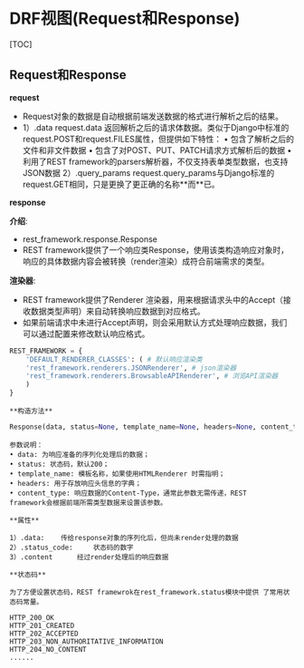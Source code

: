 # DRF视图(Request和Response)

[TOC]

## Request和Response

**request**

- Request对象的数据是⾃动根据前端发送数据的格式进⾏解析之后的结果。	
- 1）.data
  request.data 返回解析之后的请求体数据。类似于Django中标准的request.POST和request.FILES属性，但提供如下特性：
  • 包含了解析之后的⽂件和⾮⽂件数据
  • 包含了对POST、PUT、PATCH请求⽅式解析后的数据
  • 利⽤了REST framework的parsers解析器，不仅⽀持表单类型数据，也⽀持JSON数据
  2）.query_params
  request.query_params与Django标准的request.GET相同，只是更换了更正确的名称**⽽**已。

**response**

**介绍**:

- rest_framework.response.Response
- REST framework提供了⼀个响应类Response，使⽤该类构造响应对象时，响应的具体数据内容会被转换（render渲染）成符合前端需求的类型。

**渲染器**:

- REST framework提供了Renderer 渲染器，⽤来根据请求头中的Accept（接收数据类型声明）来⾃动转换响应数据到对应格式。
- 如果前端请求中未进⾏Accept声明，则会采⽤默认⽅式处理响应数据，我们可以通过配置来修改默认响应格式。

```python
REST_FRAMEWORK = {
    'DEFAULT_RENDERER_CLASSES': ( # 默认响应渲染类
    'rest_framework.renderers.JSONRenderer', # json渲染器
    'rest_framework.renderers.BrowsableAPIRenderer', # 浏览API渲染器
    )
}
```

	**构造⽅法**

```python
Response(data, status=None, template_name=None, headers=None, content_type=None)
```

	参数说明：
	• data: 为响应准备的序列化处理后的数据；
	• status: 状态码，默认200；
	• template_name: 模板名称，如果使⽤HTMLRenderer 时需指明；
	• headers: ⽤于存放响应头信息的字典；
	• content_type: 响应数据的Content-Type，通常此参数⽆需传递，REST 		framework会根据前端所需类型数据来设置该参数。	

	**属性**

	1）.data:	传给response对象的序列化后，但尚未render处理的数据
	2）.status_code:		状态码的数字
	3）.content		经过render处理后的响应数据

	**状态码**

	为了⽅便设置状态码，REST framewrok在rest_framework.status模块中提供	了常⽤状态码常量。

```
HTTP_200_OK
HTTP_201_CREATED
HTTP_202_ACCEPTED
HTTP_203_NON_AUTHORITATIVE_INFORMATION
HTTP_204_NO_CONTENT
......
```

